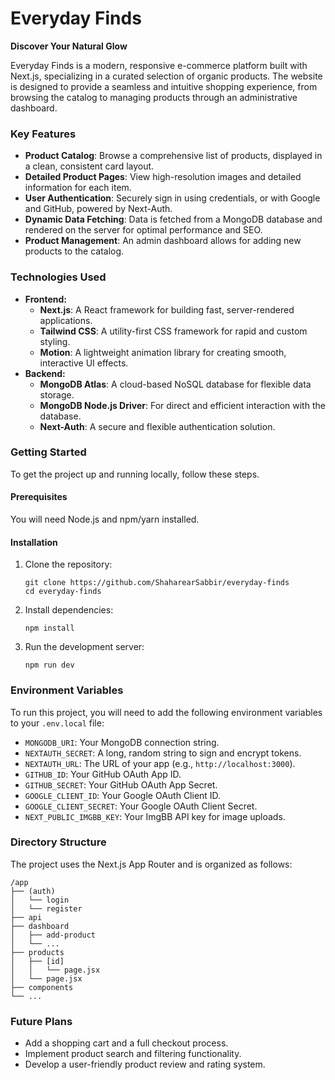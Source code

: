 # Everyday Finds

**Discover Your Natural Glow**

Everyday Finds is a modern, responsive e-commerce platform built with Next.js, specializing in a curated selection of organic products. The website is designed to provide a seamless and intuitive shopping experience, from browsing the catalog to managing products through an administrative dashboard.

### Key Features

- **Product Catalog**: Browse a comprehensive list of products, displayed in a clean, consistent card layout.
- **Detailed Product Pages**: View high-resolution images and detailed information for each item.
- **User Authentication**: Securely sign in using credentials, or with Google and GitHub, powered by Next-Auth.
- **Dynamic Data Fetching**: Data is fetched from a MongoDB database and rendered on the server for optimal performance and SEO.
- **Product Management**: An admin dashboard allows for adding new products to the catalog.

### Technologies Used

- **Frontend:**
  - **Next.js**: A React framework for building fast, server-rendered applications.
  - **Tailwind CSS**: A utility-first CSS framework for rapid and custom styling.
  - **Motion**: A lightweight animation library for creating smooth, interactive UI effects.
- **Backend:**
  - **MongoDB Atlas**: A cloud-based NoSQL database for flexible data storage.
  - **MongoDB Node.js Driver**: For direct and efficient interaction with the database.
  - **Next-Auth**: A secure and flexible authentication solution.

### Getting Started

To get the project up and running locally, follow these steps.

#### **Prerequisites**

You will need Node.js and npm/yarn installed.

#### **Installation**

1. Clone the repository:

   ```
   git clone https://github.com/ShaharearSabbir/everyday-finds
   cd everyday-finds
   ```

2. Install dependencies:

   ```
   npm install
   ```

3. Run the development server:

   ```
   npm run dev
   ```

### Environment Variables

To run this project, you will need to add the following environment variables to your `.env.local` file:

- `MONGODB_URI`: Your MongoDB connection string.
- `NEXTAUTH_SECRET`: A long, random string to sign and encrypt tokens.
- `NEXTAUTH_URL`: The URL of your app (e.g., `http://localhost:3000`).
- `GITHUB_ID`: Your GitHub OAuth App ID.
- `GITHUB_SECRET`: Your GitHub OAuth App Secret.
- `GOOGLE_CLIENT_ID`: Your Google OAuth Client ID.
- `GOOGLE_CLIENT_SECRET`: Your Google OAuth Client Secret.
- `NEXT_PUBLIC_IMGBB_KEY`: Your ImgBB API key for image uploads.

### Directory Structure

The project uses the Next.js App Router and is organized as follows:

```
/app
├── (auth)
│   └── login
│   └── register
├── api
├── dashboard
│   ├── add-product
│   └── ...
├── products
│   ├── [id]
│   │   └── page.jsx
│   └── page.jsx
├── components
└── ...
```

### Future Plans

- Add a shopping cart and a full checkout process.
- Implement product search and filtering functionality.
- Develop a user-friendly product review and rating system.
